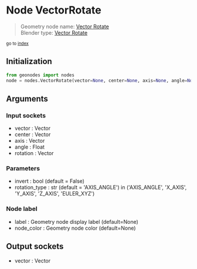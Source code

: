 
# Node VectorRotate

> Geometry node name: [Vector Rotate](https://docs.blender.org/manual/en/latest/modeling/geometry_nodes/vector/vector_rotate.html)<br>
  Blender type: [Vector Rotate](https://docs.blender.org/api/current/bpy.types.ShaderNodeVectorRotate.html)
  
<sub>go to [index](../index.md)</sub>

## Initialization

```python
from geonodes import nodes
node = nodes.VectorRotate(vector=None, center=None, axis=None, angle=None, rotation=None, invert=False, rotation_type='AXIS_ANGLE', label=None, node_color=None)
```



## Arguments


### Input sockets

- vector : Vector
- center : Vector
- axis : Vector
- angle : Float
- rotation : Vector

### Parameters

- invert : bool (default = False)
- rotation_type : str (default = 'AXIS_ANGLE') in ('AXIS_ANGLE', 'X_AXIS', 'Y_AXIS', 'Z_AXIS', 'EULER_XYZ')

### Node label

- label : Geometry node display label (default=None)
- node_color : Geometry node color (default=None)

## Output sockets

- vector : Vector

